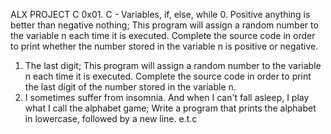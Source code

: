 ALX PROJECT C
0x01. C - Variables, if, else, while
0. Positive anything is better than negative nothing; This program will assign a random number to the variable n each time it is executed. Complete the source code in order to print whether the number stored in the variable n is positive or negative.
1. The last digit; This program will assign a random number to the variable n each time it is executed. Complete the source code in order to print the last digit of the number stored in the variable n.
2. I sometimes suffer from insomnia. And when I can't fall asleep, I play what I call the alphabet game; Write a program that prints the alphabet in lowercase, followed by a new line. e.t.c

